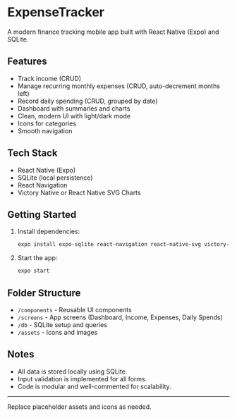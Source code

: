 # ExpenseTracker

A modern finance tracking mobile app built with React Native (Expo) and SQLite.

## Features
- Track income (CRUD)
- Manage recurring monthly expenses (CRUD, auto-decrement months left)
- Record daily spending (CRUD, grouped by date)
- Dashboard with summaries and charts
- Clean, modern UI with light/dark mode
- Icons for categories
- Smooth navigation

## Tech Stack
- React Native (Expo)
- SQLite (local persistence)
- React Navigation
- Victory Native or React Native SVG Charts

## Getting Started
1. Install dependencies:
   ```sh
   expo install expo-sqlite react-navigation react-native-svg victory-native
   ```
2. Start the app:
   ```sh
   expo start
   ```

## Folder Structure
- `/components` - Reusable UI components
- `/screens` - App screens (Dashboard, Income, Expenses, Daily Spends)
- `/db` - SQLite setup and queries
- `/assets` - Icons and images

## Notes
- All data is stored locally using SQLite.
- Input validation is implemented for all forms.
- Code is modular and well-commented for scalability.

---
Replace placeholder assets and icons as needed.